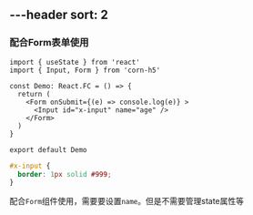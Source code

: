 ---header
sort: 2
---

### 配合Form表单使用

```tsx
import { useState } from 'react'
import { Input, Form } from 'corn-h5'

const Demo: React.FC = () => {
  return (
    <Form onSubmit={(e) => console.log(e)} >
      <Input id="x-input" name="age" />
    </Form>
  )
}

export default Demo
```
```css
#x-input {
  border: 1px solid #999;
}
```
配合`Form`组件使用，需要要设置`name`。但是不需要管理state属性等
